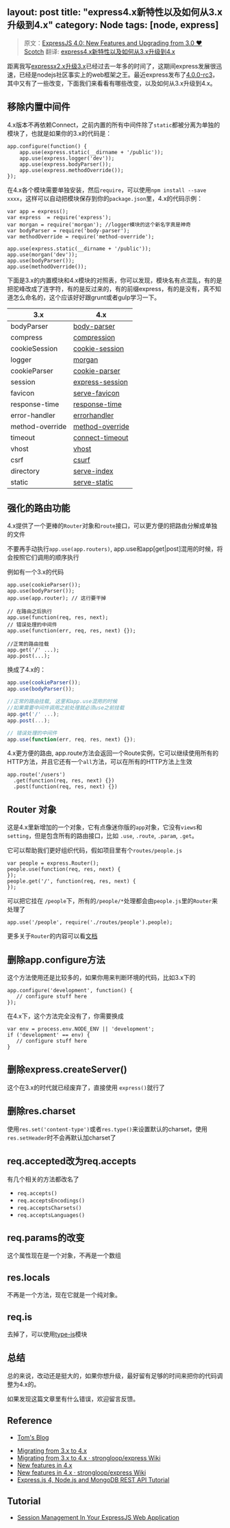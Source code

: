 layout: post
title: "express4.x新特性以及如何从3.x升级到4.x"
category: Node
tags: [node, express]
---

> 原文：[ExpressJS 4.0: New Features and Upgrading from 3.0 ♥ Scotch](http://scotch.io/bar-talk/expressjs-4-0-new-features-and-upgrading-from-3-0)
> 翻译: [express4.x新特性以及如何从3.x升级到4.x](http://jser.me/2014/03/18/express4.x%E6%96%B0%E7%89%B9%E6%80%A7%E4%BB%A5%E5%8F%8A%E5%A6%82%E4%BD%95%E4%BB%8E3.x%E5%8D%87%E7%BA%A7%E5%88%B04.x.html)

距离我写[expressx2.x升级3.x](http://jser.me/2012/12/10/Express2.X%E8%BF%81%E7%A7%BB%E8%87%B33.X%E6%B3%A8%E6%84%8F%E4%BA%8B%E9%A1%B9.html)已经过去一年多的时间了，这期间express发展很迅速，已经是nodejs社区事实上的web框架之王。最近express发布了[4.0.0-rc3](https://github.com/visionmedia/express/blob/master/package.json#L4)，其中又有了一些改变，下面我们来看看有哪些改变，以及如何从3.x升级到4.x。

<!--more-->

## 移除内置中间件 ##

4.x版本不再依赖Connect，之前内置的所有中间件除了`static`都被分离为单独的模块了，也就是如果你的3.x的代码是：

```
app.configure(function() {
    app.use(express.static(__dirname + '/public'));
    app.use(express.logger('dev'));
    app.use(express.bodyParser());
    app.use(express.methodOverride());
});
```

在4.x各个模块需要单独安装，然后`require`，可以使用`npm install --save xxxx`，这样可以自动把模块保存到你的`package.json`里，4.x的代码示例：

```
var app = express();
var express  = require('express');
var morgan = require('morgan'); //logger模块的这个新名字真是神奇
var bodyParser = require('body-parser');
var methodOverride = require('method-override');

app.use(express.static(__dirname + '/public'));
app.use(morgan('dev'));
app.use(bodyParser());
app.use(methodOverride());
```

下面是3.x的内置模块和4.x模块的对照表，你可以发现，模块名有点混乱，有的是把驼峰改成了连字符，有的是反过来的，有的前缀express，有的是没有，真不知道怎么命名的，这个应该好好跟grunt或者gulp学习一下。

3.x             | 4.x                                                            
---------------| ---------------
bodyParser      | [body-parser](https://github.com/expressjs/body-parser)        
compress        | [compression](https://github.com/expressjs/compression)        
cookieSession   | [cookie-session](https://github.com/expressjs/cookie-session)  
logger          | [morgan](https://github.com/expressjs/morgan)                  
cookieParser    | [cookie-parser](https://github.com/expressjs/cookie-parser)    
session         | [express-session](https://github.com/expressjs/session)        
favicon         | [serve-favicon](https://github.com/expressjs/favicon)          
response-time   | [response-time](https://github.com/expressjs/response-time)    
error-handler   | [errorhandler](https://github.com/expressjs/errorhandler)      
method-override | [method-override](https://github.com/expressjs/method-override)
timeout         | [connect-timeout](https://github.com/expressjs/connect-timeout)
vhost           | [vhost](https://github.com/expressjs/vhost)                    
csrf            | [csurf](https://github.com/expressjs/csurf)                    
directory       | [serve-index](https://github.com/expressjs/serve-index)        
static          | [serve-static](https://github.com/expressjs/serve-static)      

## 强化的路由功能 ##

4.x提供了一个更棒的`Router`对象和`route`接口，可以更方便的把路由分解成单独的文件

不要再手动执行`app.use(app.routers)`, app.use和app[get|post]混用的时候，将会按照它们调用的顺序执行

例如有一个3.x的代码

```
app.use(cookieParser());
app.use(bodyParser());
app.use(app.router); // 这行要干掉

// 在路由之后执行
app.use(function(req, res, next);
// 错误处理的中间件
app.use(function(err, req, res, next) {});

//正常的路由挂载
app.get('/' ...);
app.post(...);
```

换成了4.x的：

```js
app.use(cookieParser());
app.use(bodyParser());

//正常的路由挂载, 这里和app.use混用的时候
//如果需要中间件调用之前处理就必须use之前挂载
app.get('/' ...);
app.post(...);

// 错误处理的中间件
app.use(function(err, req, res, next) {});
```

4.x更方便的路由, app.route方法会返回一个Route实例，它可以继续使用所有的HTTP方法，并且它还有一个`all`方法，可以在所有的HTTP方法上生效

```
app.route('/users')
  .get(function(req, res, next) {})
  .post(function(req, res, next) {})
```

## Router 对象 ##

这是4.x里新增加的一个对象，它有点像迷你版的`app`对象，它没有`views`和`setting`，但是包含所有的路由接口，比如
`.use`, `.route`, `.param`, `.get`。

它可以帮助我们更好组织代码，假如项目里有个`routes/people.js`

```
var people = express.Router();
people.use(function(req, res, next) {
});
people.get('/', function(req, res, next) {
});
```

可以把它挂在 `/people`下，所有的`/people/*`处理都会由`people.js`里的`Router`来处理了

```
app.use('/people', require('./routes/people').people);
```

更多关于`Router`的内容可以看[文档](http://expressjs.jser.us/4x_zh-cn/api.html#router)

## 删除app.configure方法 ##

这个方法使用还是比较多的，如果你用来判断环境的代码，比如3.x下的

```
app.configure('development', function() {
   // configure stuff here
});
```

在4.x下，这个方法完全没有了，你需要换成

```
var env = process.env.NODE_ENV || 'development';
if ('development' == env) {
   // configure stuff here
}
```

## 删除express.createServer() ##

这个在3.x的时代就已经废弃了，直接使用 `express()`就行了

## 删除res.charset ##

使用`res.set('content-type')`或者`res.type()`来设置默认的charset，使用`res.setHeader`时不会再默认加charset了

## req.accepted改为req.accepts ##

有几个相关的方法都改名了

* `req.accepts()`
* `req.acceptsEncodings()`
* `req.acceptsCharsets()`
* `req.acceptsLanguages()`  

## req.params的改变 ##

这个属性现在是一个对象，不再是一个数组

## res.locals ##

不再是一个方法，现在它就是一个纯对象。

## req.is ##

去掉了，可以使用[type-is](https://github.com/expressjs/type-is)模块

## 总结 ##

总的来说，改动还是挺大的，如果你想升级，最好留有足够的时间来把你的代码调整为4.x的。

如果发现这篇文章里有什么错误，欢迎留言反馈。

## Reference

- [Tom's Blog](http://blog.tompawlak.org/new-features-node-express-4)
* [Migrating from 3.x to 4.x](https://github.com/visionmedia/express/wiki/Migrating-from-3.x-to-4.x)
* [Migrating from 3.x to 4.x · strongloop/express Wiki](https://github.com/strongloop/express/wiki/Migrating-from-3.x-to-4.x)
* [New features in 4.x](https://github.com/visionmedia/express/wiki/New-features-in-4.x)
* [New features in 4.x · strongloop/express Wiki](https://github.com/strongloop/express/wiki/New-features-in-4.x)
* [Express.js 4, Node.js and MongoDB REST API Tutorial](http://webapplog.com/express-js-4-node-js-and-mongodb-rest-api-tutorial/)

## Tutorial

- [Session Management In Your ExpressJS Web Application](https://blog.nraboy.com/2015/01/session-management-expressjs-web-application)